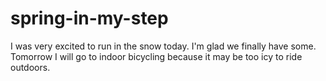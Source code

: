 # spring-in-my-step
I was very excited to run in the snow today. I'm glad we finally have some.
Tomorrow I will go to indoor bicycling because it may be too icy to ride outdoors.
